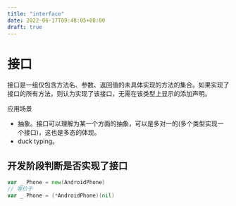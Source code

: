 ```yaml
---
title: "interface"
date: 2022-06-17T09:48:05+08:00
draft: true
---
```


# 接口

接口是一组仅包含方法名、参数、返回值的未具体实现的方法的集合。如果实现了接口的所有方法，则认为实现了该接口，无需在该类型上显示的添加声明。

应用场景

* 抽象。接口可以理解为某一个方面的抽象，可以是多对一的(多个类型实现一个接口)，这也是多态的体现。
* duck typing。

## 开发阶段判断是否实现了接口

```go
var _ Phone = new(AndroidPhone)
// 等价于
var _ Phone = (*AndroidPhone)(nil)
```
